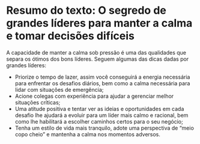 # Resumo do texto: O segredo de grandes líderes para manter a calma e tomar decisões difíceis

A capacidade de manter a calma sob pressão é uma das qualidades que separa os ótimos dos bons líderes. Seguem algumas das dicas dadas por grandes líderes:
 * Priorize o tempo de lazer, assim você conseguirá a energia necessária para enfrentar os desafios diários, bem como a calma necessária para lidar com situações de emergência;
 * Acione colegas com experiência para ajudar a gerenciar melhor situações críticas;
 * Uma atitude positiva e tentar ver as ideias e oportunidades em cada desafio lhe ajudará a evoluir para um líder mais calmo e racional, bem como lhe habilitará a escolher caminhos certos para o seu negócio;
 * Tenha um estilo de vida mais tranquilo, adote uma perspectiva de “meio copo cheio” e mantenha a calma nos momentos adversos.
